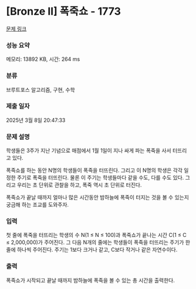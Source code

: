 # [Bronze II] 폭죽쇼 - 1773 

[문제 링크](https://www.acmicpc.net/problem/1773) 

### 성능 요약

메모리: 13892 KB, 시간: 264 ms

### 분류

브루트포스 알고리즘, 구현, 수학

### 제출 일자

2025년 3월 8일 20:47:33

### 문제 설명

<p>학생들은 3주가 지난 기념으로 매점에서 1월 1일이 지나 싸게 파는 폭죽을 사서 터뜨리고 있다.</p>

<p>폭죽쇼를 하는 동안 N명의 학생들이 폭죽을 터뜨린다. 그리고 이 N명의 학생은 각각 일정한 주기로 폭죽을 터뜨린다. 물론 이 주기는 학생들마다 같을 수도, 다를 수도 있다. 그리고 우리는 초 단위로 관찰을 하고, 폭죽 역시 초 단위로 터진다.</p>

<p>폭죽쇼가 끝날 때까지 얼마나 많은 시간동안 밤하늘에 폭죽이 터지는 것을 볼 수 있는지 궁금해 하는 조교를 도와주자.</p>

### 입력 

 <p>첫 줄에 폭죽을 터뜨리는 학생의 수 N(1 ≤ N ≤ 100)과 폭죽쇼가 끝나는 시간 C(1 ≤ C ≤ 2,000,000)가 주어진다. 그 다음 N개의 줄에는 학생들이 폭죽을 터뜨리는 주기가 한 줄에 하나씩 주어진다. 주기는 1보다 크거나 같고, C보다 작거나 같은 자연수이다.</p>

### 출력 

 <p>폭죽쇼가 시작되고 끝날 때까지 밤하늘에 폭죽을 볼 수 있는 총 시간을 출력한다.</p>

